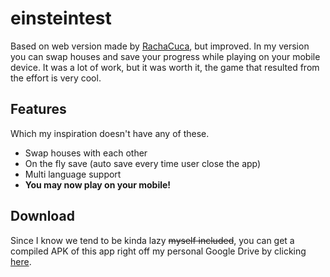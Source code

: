 # einsteintest

Based on web version made by [RachaCuca](https://rachacuca.com.br/teste-de-einstein/), but improved. In my version you can swap houses and save your progress while playing on your mobile device. It was a lot of work, but it was worth it, the game that resulted from the effort is very cool.

## Features
Which my inspiration doesn't have any of these.

* Swap houses with each other
* On the fly save (auto save every time user close the app)
* Multi language support
* **You may now play on your mobile!**


## Download
Since I know we tend to be kinda lazy ~~myself included~~, you can get a compiled APK of this app right off my personal Google Drive by clicking [here](https://drive.google.com/open?id=1H-POzyCZ0Y_5rkSdGmxhuyFssb8eRB_1).
